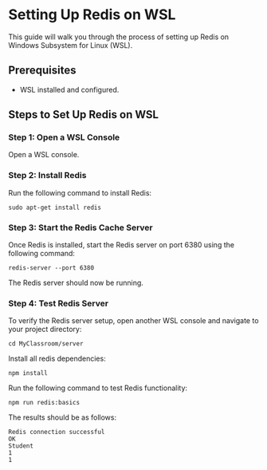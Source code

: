 # Setting Up Redis on WSL

This guide will walk you through the process of setting up Redis on Windows Subsystem for Linux (WSL).

## Prerequisites
- WSL installed and configured.

## Steps to Set Up Redis on WSL

### Step 1: Open a WSL Console
Open a WSL console.

### Step 2: Install Redis
Run the following command to install Redis:

```
sudo apt-get install redis
```

### Step 3: Start the Redis Cache Server
Once Redis is installed, start the Redis server on port 6380 using the following command:

```
redis-server --port 6380
```

The Redis server should now be running.

### Step 4: Test Redis Server
To verify the Redis server setup, open another WSL console and navigate to your project directory:

```
cd MyClassroom/server
```

Install all redis dependencies:

```
npm install
```

Run the following command to test Redis functionality:

```
npm run redis:basics
```

The results should be as follows:

```
Redis connection successful
OK
Student
1
1
```